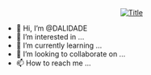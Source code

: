 <div align="center" dir="auto">
  <a target="_blank" rel="noopener noreferrer nofollow" href="https://camo.githubusercontent.com/099394a848b57ccf88f48743fb30d38b729bbd0e32ca86c5c30fe264388574b9/68747470733a2f2f726561646d652d747970696e672d7376672e6865726f6b756170702e636f6d3f666f6e743d54696d65734e6577526f6d616e26636f6c6f723d2532383331433246462673697a653d34302663656e7465723d74727565267643656e7465723d74727565266865696768743d36302677696474683d363030266c696e65733d4869f09f918b2b49276d2b4d797261745f4a723b49276d2b4150492b646576656c6f70657221"><img src="https://camo.githubusercontent.com/099394a848b57ccf88f48743fb30d38b729bbd0e32ca86c5c30fe264388574b9/68747470733a2f2f726561646d652d747970696e672d7376672e6865726f6b756170702e636f6d3f666f6e743d54696d65734e6577526f6d616e26636f6c6f723d2532383331433246462673697a653d34302663656e7465723d74727565267643656e7465723d74727565266865696768743d36302677696474683d363030266c696e65733d4869f09f918b2b49276d2b4d797261745f4a723b49276d2b4150492b646576656c6f70657221" alt="Title" data-canonical-src="https://readme-typing-svg.herokuapp.com?font=TimesNewRoman&amp;color=%2831C2FF&amp;size=40&amp;center=true&amp;vCenter=true&amp;height=60&amp;width=600&amp;lines=Selam" style="max-width: 100%;"></a>
</div>

- 👋 Hi, I’m @DALIDADE
- 👀 I’m interested in ...
- 🌱 I’m currently learning ...
- 💞️ I’m looking to collaborate on ...
- 📫 How to reach me ...

<!---
DALIDADE/DALIDADE is a ✨ special ✨ repository because its `README.md` (this file) appears on your GitHub profile.
You can click the Preview link to take a look at your changes.
--->
